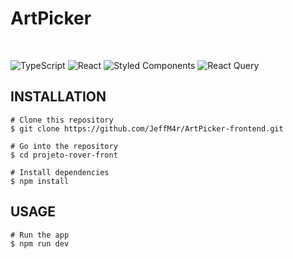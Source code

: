 <h1>ArtPicker</h1>
<br>
 
![TypeScript](https://img.shields.io/badge/typescript-%23007ACC.svg?style=for-the-badge&logo=typescript&logoColor=white) ![React](https://img.shields.io/badge/react-%2320232a.svg?style=for-the-badge&logo=react&logoColor=%2361DAFB) ![Styled Components](https://img.shields.io/badge/styled--components-DB7093?style=for-the-badge&logo=styled-components&logoColor=white) ![React Query](https://img.shields.io/badge/-React%20Query-FF4154?style=for-the-badge&logo=react%20query&logoColor=white)
 
 </div>
 
 ## INSTALLATION
 
 ```
# Clone this repository
$ git clone https://github.com/JeffM4r/ArtPicker-frontend.git

# Go into the repository
$ cd projeto-rover-front

# Install dependencies
$ npm install

 ```
 
 ## USAGE
 
 ```
 # Run the app
 $ npm run dev
 ```
